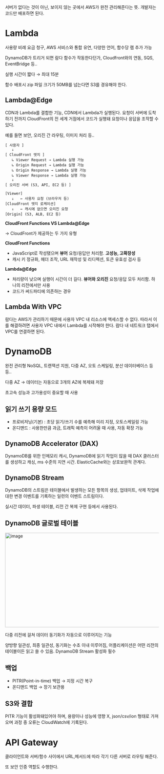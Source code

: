 서버가 없다는 것이 아닌, 보이지 않는 곳에서 AWS가 완전 관리해준다는 뜻. 개발자는 코드만 배포하면 된다.

# Lambda

사용량 비례 요금 청구, AWS 서비스와 통합 유연, 다양한 언어, 함수당 램 추가 가능

DynamoDB가 트리거 되면 람다 함수가 작동한다던가, Cloudfront와의 연동, SQS, EventBridge 등..

실행 시간이 짧다 → 최대 15분

함수 배포시 zip 파일 크기가 50MB를 넘는다면 S3를 경유해야 한다.

## Lambda@Edge

CDN과 Lambda를 결합한 기능, CDN에서 Lambda가 실행된다. 요청이 서버에 도착하기 전까지 CloudFront의 전 세계 거점에서 코드가 실행돼 요청이나 응답을 조작할 수 있다.

예를 들면 보안, 오리진 간 라우팅, 이미지 처리 등..

```
[ 사용자 ]
   ↓
[ CloudFront 엣지 ]
   ↳ Viewer Request → Lambda 실행 가능
   ↳ Origin Request → Lambda 실행 가능
   ↳ Origin Response → Lambda 실행 가능
   ↳ Viewer Response → Lambda 실행 가능
   ↓
[ 오리진 서버 (S3, API, EC2 등) ]
```

```
[Viewer]
   ↓   ← 사용자 요청 (브라우저 등)
[CloudFront 엣지 로케이션]
   ↓   ← 캐시에 없으면 오리진 요청
[Origin] (S3, ALB, EC2 등)
```

**CloudFront Functions VS Lambda@Edge**

→ CloudFront가 제공하는 두 가지 유형

**CloudFront Functions**

- JavaScript로 작성됐으며 **뷰어** 요청/응답만 처리함. **고성능, 고확장성**
- 캐시 키 정규화, 헤더 조작, URL 재작성 및 리디렉션, 토큰 유효성 검사 등

**Lambda@Edge**

- 처리량이 낮으며 실행이 시간이 더 길다. **뷰어와 오리진** 요청/응답 모두 처리함. 하나의 리전에서만 사용
- 코드가 써드파티에 의존하는 경우

## Lambda With VPC

람다는 AWS가 관리하기 때문에 사용자 VPC 내 리소스에 액세스할 수 없다. 따라서 이를 해결하려면 사용자 VPC 내에서 Lambda를 시작해야 한다. 람다 내 네트워크 탭에서 VPC를 연결하면 된다.

# DynamoDB

완전 관리형 NoSQL, 트랜잭션 지원, 다중 AZ, 오토 스케일링, 분산 데이터베이스 등등.. 

다중 AZ → 데이터는 자동으로 3개의 AZ에 복제돼 저장

초고속 성능과 고가용성이 중요할 때 사용

## 읽기 쓰기 용량 모드

- 프로비저닝(기본) : 초당 읽기/쓰기 수를 예측해 미리 지정, 오토스케일링 가능
- 온디맨드 : 사용한만큼 과금, 트래픽 예측이 어려울 때 사용, 자동 확장 가능

## **DynamoDB Accelerator (DAX)**

DynamoDB를 위한 인메모리 캐시, DynamoDB에 읽기 작업이 많을 때 DAX 클러스터를 생성하고 캐싱, ms 수준의 지연 시간. ElasticCache와는 상호보완적 관계다. 

## DynamoDB Stream

DynamoDB의 스트림은 테이블에서 발생하는 모든 항목의 생성, 업데이트, 삭제 작업에 대한 변경 이벤트를 기록하는 일련의 이벤트 스트림이다.

실시간 데이터, 파생 테이블, 리전 간 복제 구현 등에서 사용된다.

## DynamoDB 글로벌 테이블

<img width="722" height="310" alt="image" src="https://github.com/user-attachments/assets/90819121-c558-4e0d-b811-c9bd8bb4e0da" />

다중 리전에 걸쳐 데이터 동기화가 자동으로 이루어지는 기능

양방향 일관성, 최종 일관성, 동기화는 수초 이내 이루어짐, 어플리케이션은 어떤 리전의 테이블이든 읽고 쓸 수 있음. DynamoDB Stream 활성화 필수

## 백업

- PITR(Point-in-time) 백업 → 지정 시간 복구
- 온디맨드 백업 → 장기 보관용

## S3와 결합

PITR 기능이 활성화돼있어야 하며, 용량이나 성능에 영향 X, json/csv/ion 형태로 가져오며 과정 중 오류는 CloudWatch에 기록된다.

# API Gateway

클라이언트와 서버/함수 사이에서 URL,메서드에 따라 각기 다른 서버로 라우팅 해준다.

또 보안 인증 역할도 수행한다.
